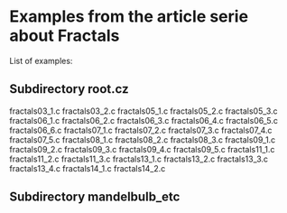Examples from the article serie about Fractals
==============================================

List of examples:

Subdirectory root.cz
--------------------

fractals03_1.c
fractals03_2.c
fractals05_1.c
fractals05_2.c
fractals05_3.c
fractals06_1.c
fractals06_2.c
fractals06_3.c
fractals06_4.c
fractals06_5.c
fractals06_6.c
fractals07_1.c
fractals07_2.c
fractals07_3.c
fractals07_4.c
fractals07_5.c
fractals08_1.c
fractals08_2.c
fractals08_3.c
fractals09_1.c
fractals09_2.c
fractals09_3.c
fractals09_4.c
fractals09_5.c
fractals11_1.c
fractals11_2.c
fractals11_3.c
fractals13_1.c
fractals13_2.c
fractals13_3.c
fractals13_4.c
fractals14_1.c
fractals14_2.c

Subdirectory mandelbulb_etc
---------------------------

